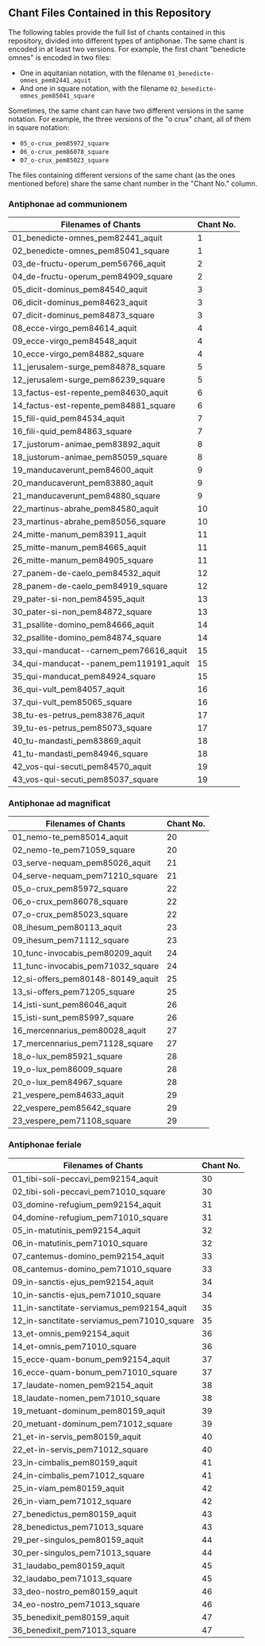## Chant Files Contained in this Repository

The following tables provide the full list of chants contained in this repository, divided into different types of antiphonae. 
The same chant is encoded in at least two versions. For example, the first chant "benedicte omnes" is encoded in two files:
- One in aquitanian notation, with the filename `01_benedicte-omnes_pem82441_aquit`
- And one in square notation, with the filename `02_benedicte-omnes_pem85041_square`

Sometimes, the same chant can have two different versions in the same notation. For example, the three versions of the "o crux" chant, 
all of them in square notation:
- `05_o-crux_pem85972_square`
- `06_o-crux_pem86078_square`
- `07_o-crux_pem85023_square`

The files containing different versions of the same chant (as the ones mentioned before) share the same chant number in the "Chant No." column.

### Antiphonae ad communionem

| Filenames of Chants             | Chant No.     |
|--------------------------------------------|----|
| 01_benedicte-omnes_pem82441_aquit          | 1  |
| 02_benedicte-omnes_pem85041_square         | 1  |
| 03_de-fructu-operum_pem56766_aquit         | 2  |
| 04_de-fructu-operum_pem84909_square        | 2  |
| 05_dicit-dominus_pem84540_aquit            | 3  |
| 06_dicit-dominus_pem84623_aquit            | 3  |
| 07_dicit-dominus_pem84873_square           | 3  |
| 08_ecce-virgo_pem84614_aquit               | 4  |
| 09_ecce-virgo_pem84548_aquit               | 4  |
| 10_ecce-virgo_pem84882_square              | 4  |
| 11_jerusalem-surge_pem84878_square         | 5  |
| 12_jerusalem-surge_pem86239_square         | 5  |
| 13_factus-est-repente_pem84630_aquit       | 6  |
| 14_factus-est-repente_pem84881_square      | 6  |
| 15_fili-quid_pem84534_aquit                | 7  |
| 16_fili-quid_pem84863_square               | 7  |
| 17_justorum-animae_pem83892_aquit          | 8  |
| 18_justorum-animae_pem85059_square         | 8  |
| 19_manducaverunt_pem84600_aquit            | 9  |
| 20_manducaverunt_pem83880_aquit            | 9  |
| 21_manducaverunt_pem84880_square           | 9  |
| 22_martinus-abrahe_pem84580_aquit          | 10 |
| 23_martinus-abrahe_pem85056_square         | 10 |
| 24_mitte-manum_pem83911_aquit              | 11 |
| 25_mitte-manum_pem84665_aquit              | 11 |
| 26_mitte-manum_pem84905_square             | 11 |
| 27_panem-de-caelo_pem84532_aquit           | 12 |
| 28_panem-de-caelo_pem84919_square          | 12 |
| 29_pater-si-non_pem84595_aquit             | 13 |
| 30_pater-si-non_pem84872_square            | 13 |
| 31_psallite-domino_pem84666_aquit          | 14 |
| 32_psallite-domino_pem84874_square         | 14 |
| 33_qui-manducat--carnem_pem76616_aquit     | 15 |
| 34_qui-manducat--panem_pem119191_aquit     | 15 |
| 35_qui-manducat_pem84924_square            | 15 |
| 36_qui-vult_pem84057_aquit                 | 16 |
| 37_qui-vult_pem85065_square                | 16 |
| 38_tu-es-petrus_pem83876_aquit             | 17 |
| 39_tu-es-petrus_pem85073_square            | 17 |
| 40_tu-mandasti_pem83869_aquit              | 18 |
| 41_tu-mandasti_pem84946_square             | 18 |
| 42_vos-qui-secuti_pem84570_aquit           | 19 |
| 43_vos-qui-secuti_pem85037_square          | 19 |

### Antiphonae ad magnificat

| Filenames of Chants             | Chant No.     |
|--------------------------------------------|----|
| 01_nemo-te_pem85014_aquit                  | 20 |
| 02_nemo-te_pem71059_square                 | 20 |
| 03_serve-nequam_pem85026_aquit             | 21 |
| 04_serve-nequam_pem71210_square            | 21 |
| 05_o-crux_pem85972_square                  | 22 |
| 06_o-crux_pem86078_square                  | 22 |
| 07_o-crux_pem85023_square                  | 22 |
| 08_ihesum_pem80113_aquit                   | 23 |
| 09_ihesum_pem71112_square                  | 23 |
| 10_tunc-invocabis_pem80209_aquit           | 24 |
| 11_tunc-invocabis_pem71032_square          | 24 |
| 12_si-offers_pem80148-80149_aquit          | 25 |
| 13_si-offers_pem71205_square               | 25 |
| 14_isti-sunt_pem86046_aquit                | 26 |
| 15_isti-sunt_pem85997_square               | 26 |
| 16_mercennarius_pem80028_aquit             | 27 |
| 17_mercennarius_pem71128_square            | 27 |
| 18_o-lux_pem85921_square                   | 28 |
| 19_o-lux_pem86009_square                   | 28 |
| 20_o-lux_pem84967_square                   | 28 |
| 21_vespere_pem84633_aquit                  | 29 |
| 22_vespere_pem85642_square                 | 29 |
| 23_vespere_pem71108_square                 | 29 |

### Antiphonae feriale

| Filenames of Chants             | Chant No.     |
|--------------------------------------------|----|
| 01_tibi-soli-peccavi_pem92154_aquit        | 30 |
| 02_tibi-soli-peccavi_pem71010_square       | 30 |
| 03_domine-refugium_pem92154_aquit          | 31 |
| 04_domine-refugium_pem71010_square         | 31 |
| 05_in-matutinis_pem92154_aquit             | 32 |
| 06_in-matutinis_pem71010_square            | 32 |
| 07_cantemus-domino_pem92154_aquit          | 33 |
| 08_cantemus-domino_pem71010_square         | 33 |
| 09_in-sanctis-ejus_pem92154_aquit          | 34 |
| 10_in-sanctis-ejus_pem71010_square         | 34 |
| 11_in-sanctitate-serviamus_pem92154_aquit  | 35 |
| 12_in-sanctitate-serviamus_pem71010_square | 35 |
| 13_et-omnis_pem92154_aquit                 | 36 |
| 14_et-omnis_pem71010_square                | 36 |
| 15_ecce-quam-bonum_pem92154_aquit          | 37 |
| 16_ecce-quam-bonum_pem71010_square         | 37 |
| 17_laudate-nomen_pem92154_aquit            | 38 |
| 18_laudate-nomen_pem71010_square           | 38 |
| 19_metuant-dominum_pem80159_aquit          | 39 |
| 20_metuant-dominum_pem71012_square         | 39 |
| 21_et-in-servis_pem80159_aquit             | 40 |
| 22_et-in-servis_pem71012_square            | 40 |
| 23_in-cimbalis_pem80159_aquit              | 41 |
| 24_in-cimbalis_pem71012_square             | 41 |
| 25_in-viam_pem80159_aquit                  | 42 |
| 26_in-viam_pem71012_square                 | 42 |
| 27_benedictus_pem80159_aquit               | 43 |
| 28_benedictus_pem71013_square              | 43 |
| 29_per-singulos_pem80159_aquit             | 44 |
| 30_per-singulos_pem71013_square            | 44 |
| 31_laudabo_pem80159_aquit                  | 45 |
| 32_laudabo_pem71013_square                 | 45 |
| 33_deo-nostro_pem80159_aquit               | 46 |
| 34_eo-nostro_pem71013_square               | 46 |
| 35_benedixit_pem80159_aquit                | 47 |
| 36_benedixit_pem71013_square               | 47 |

